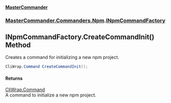 #### [MasterCommander](MasterCommander.md 'MasterCommander')
### [MasterCommander.Commanders.Npm](MasterCommander.md#MasterCommander.Commanders.Npm 'MasterCommander.Commanders.Npm').[INpmCommandFactory](INpmCommandFactory.md 'MasterCommander.Commanders.Npm.INpmCommandFactory')

## INpmCommandFactory.CreateCommandInit() Method

Creates a command for initializing a new npm project.

```csharp
CliWrap.Command CreateCommandInit();
```

#### Returns
[CliWrap.Command](https://docs.microsoft.com/en-us/dotnet/api/CliWrap.Command 'CliWrap.Command')  
A command to initialize a new npm project.